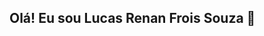 ## Olá! Eu sou Lucas Renan Frois Souza 👋

<!--
**LucasRenanFroisSouza/LucasRenanFroisSouza** is a ✨ _special_ ✨ repository because its `README.md` (this file) appears on your GitHub profile.

Estudo:

- 🔭 I’m currently working on ...
- 🌱 I’m currently learning ...
- 👯 I’m looking to collaborate on ...
- 🤔 I’m looking for help with ...
- 💬 Ask me about ...
- 📫 How to reach me: ...
- 😄 Pronouns: ...
- ⚡ Fun fact: ...
-->
